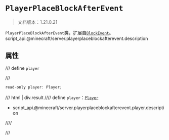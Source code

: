# `PlayerPlaceBlockAfterEvent`

> 文档版本：1.21.0.21

`PlayerPlaceBlockAfterEvent`类，扩展自[`BlockEvent`](./blockevent.md)。script_api.@minecraft/server.playerplaceblockafterevent.description

## 属性

/// define
`player`


///

```js
read-only player: Player;
```

/// html | div.result
//// define
`player`：[`Player`](./player.md)

- script_api.@minecraft/server.playerplaceblockafterevent.player.description


////

///


